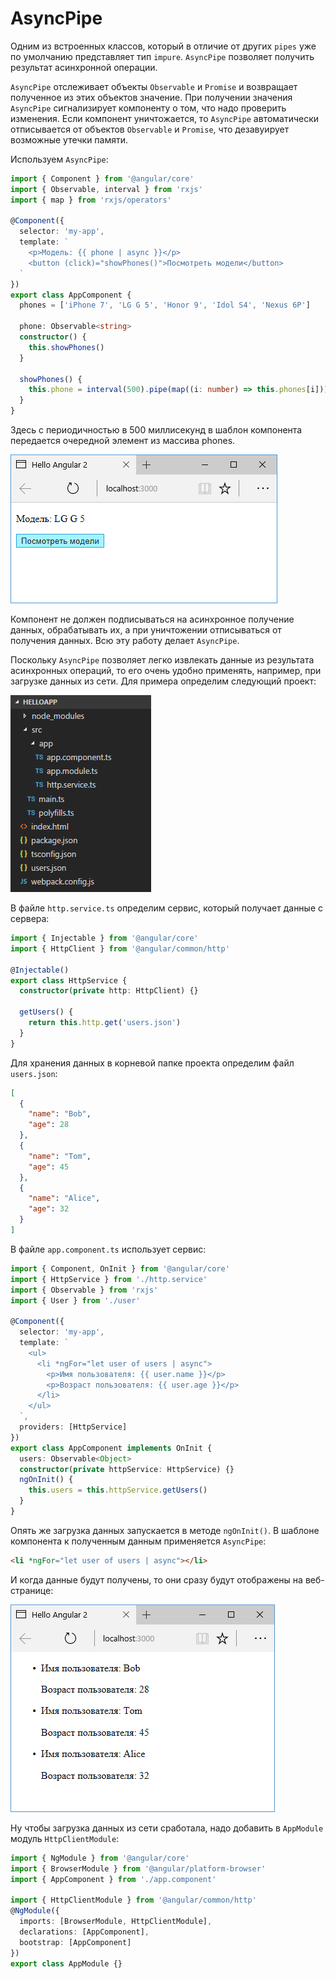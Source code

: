 # AsyncPipe

Одним из встроенных классов, который в отличие от других `pipes` уже по умолчанию представляет тип `impure`. `AsyncPipe` позволяет получить результат асинхронной операции.

`AsyncPipe` отслеживает объекты `Observable` и `Promise` и возвращает полученное из этих объектов значение. При получении значения `AsyncPipe` сигнализирует компоненту о том, что надо проверить изменения. Если компонент уничтожается, то `AsyncPipe` автоматически отписывается от объектов `Observable` и `Promise`, что дезавуирует возможные утечки памяти.

Используем `AsyncPipe`:

```typescript
import { Component } from '@angular/core'
import { Observable, interval } from 'rxjs'
import { map } from 'rxjs/operators'

@Component({
  selector: 'my-app',
  template: `
    <p>Модель: {{ phone | async }}</p>
    <button (click)="showPhones()">Посмотреть модели</button>
  `
})
export class AppComponent {
  phones = ['iPhone 7', 'LG G 5', 'Honor 9', 'Idol S4', 'Nexus 6P']

  phone: Observable<string>
  constructor() {
    this.showPhones()
  }

  showPhones() {
    this.phone = interval(500).pipe(map((i: number) => this.phones[i]))
  }
}
```

Здесь с периодичностью в 500 миллисекунд в шаблон компонента передается очередной элемент из массива phones.

![Скриншот](asyncpipe-1.png)

Компонент не должен подписываться на асинхронное получение данных, обрабатывать их, а при уничтожении отписываться от получения данных. Всю эту работу делает `AsyncPipe`.

Поскольку `AsyncPipe` позволяет легко извлекать данные из результата асинхронных операций, то его очень удобно применять, например, при загрузке данных из сети. Для примера определим следующий проект:

![Структура](asyncpipe-2.png)

В файле `http.service.ts` определим сервис, который получает данные с сервера:

```typescript
import { Injectable } from '@angular/core'
import { HttpClient } from '@angular/common/http'

@Injectable()
export class HttpService {
  constructor(private http: HttpClient) {}

  getUsers() {
    return this.http.get('users.json')
  }
}
```

Для хранения данных в корневой папке проекта определим файл `users.json`:

```json
[
  {
    "name": "Bob",
    "age": 28
  },
  {
    "name": "Tom",
    "age": 45
  },
  {
    "name": "Alice",
    "age": 32
  }
]
```

В файле `app.component.ts` использует сервис:

```typescript
import { Component, OnInit } from '@angular/core'
import { HttpService } from './http.service'
import { Observable } from 'rxjs'
import { User } from './user'

@Component({
  selector: 'my-app',
  template: `
    <ul>
      <li *ngFor="let user of users | async">
        <p>Имя пользователя: {{ user.name }}</p>
        <p>Возраст пользователя: {{ user.age }}</p>
      </li>
    </ul>
  `,
  providers: [HttpService]
})
export class AppComponent implements OnInit {
  users: Observable<Object>
  constructor(private httpService: HttpService) {}
  ngOnInit() {
    this.users = this.httpService.getUsers()
  }
}
```

Опять же загрузка данных запускается в методе `ngOnInit()`. В шаблоне компонента к полученным данным применяется `AsyncPipe`:

```html
<li *ngFor="let user of users | async"></li>
```

И когда данные будут получены, то они сразу будут отображены на веб-странице:

![Скриншот](asyncpipe-3.png)

Ну чтобы загрузка данных из сети сработала, надо добавить в `AppModule` модуль `HttpClientModule`:

```typescript
import { NgModule } from '@angular/core'
import { BrowserModule } from '@angular/platform-browser'
import { AppComponent } from './app.component'

import { HttpClientModule } from '@angular/common/http'
@NgModule({
  imports: [BrowserModule, HttpClientModule],
  declarations: [AppComponent],
  bootstrap: [AppComponent]
})
export class AppModule {}
```
